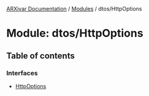 [ARXivar Documentation](../README.md) / [Modules](../modules.md) / dtos/HttpOptions

# Module: dtos/HttpOptions

## Table of contents

### Interfaces

- [HttpOptions](../interfaces/dtos_httpoptions.httpoptions.md)
